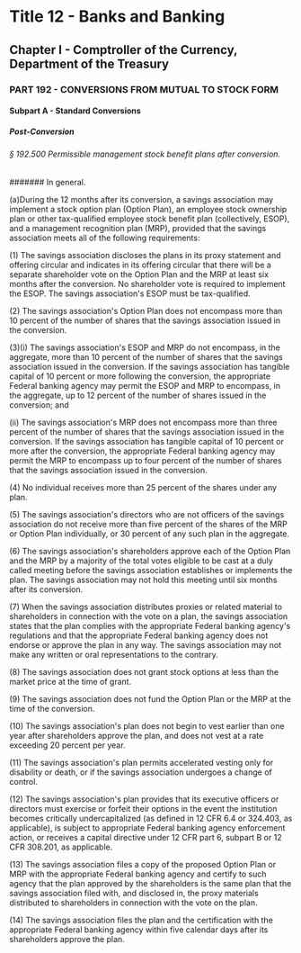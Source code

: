 
# Title 12 - Banks and Banking
## Chapter I - Comptroller of the Currency, Department of the Treasury
### PART 192 - CONVERSIONS FROM MUTUAL TO STOCK FORM
#### Subpart A - Standard Conversions
##### Post-Conversion
###### § 192.500 Permissible management stock benefit plans after conversion.
####### In general.

(a)During the 12 months after its conversion, a savings association may implement a stock option plan (Option Plan), an employee stock ownership plan or other tax-qualified employee stock benefit plan (collectively, ESOP), and a management recognition plan (MRP), provided that the savings association meets all of the following requirements:

(1) The savings association discloses the plans in its proxy statement and offering circular and indicates in its offering circular that there will be a separate shareholder vote on the Option Plan and the MRP at least six months after the conversion. No shareholder vote is required to implement the ESOP. The savings association's ESOP must be tax-qualified.

(2) The savings association's Option Plan does not encompass more than 10 percent of the number of shares that the savings association issued in the conversion.

(3)(i) The savings association's ESOP and MRP do not encompass, in the aggregate, more than 10 percent of the number of shares that the savings association issued in the conversion. If the savings association has tangible capital of 10 percent or more following the conversion, the appropriate Federal banking agency may permit the ESOP and MRP to encompass, in the aggregate, up to 12 percent of the number of shares issued in the conversion; and

(ii) The savings association's MRP does not encompass more than three percent of the number of shares that the savings association issued in the conversion. If the savings association has tangible capital of 10 percent or more after the conversion, the appropriate Federal banking agency may permit the MRP to encompass up to four percent of the number of shares that the savings association issued in the conversion.

(4) No individual receives more than 25 percent of the shares under any plan.

(5) The savings association's directors who are not officers of the savings association do not receive more than five percent of the shares of the MRP or Option Plan individually, or 30 percent of any such plan in the aggregate.

(6) The savings association's shareholders approve each of the Option Plan and the MRP by a majority of the total votes eligible to be cast at a duly called meeting before the savings association establishes or implements the plan. The savings association may not hold this meeting until six months after its conversion.

(7) When the savings association distributes proxies or related material to shareholders in connection with the vote on a plan, the savings association states that the plan complies with the appropriate Federal banking agency's regulations and that the appropriate Federal banking agency does not endorse or approve the plan in any way. The savings association may not make any written or oral representations to the contrary.

(8) The savings association does not grant stock options at less than the market price at the time of grant.

(9) The savings association does not fund the Option Plan or the MRP at the time of the conversion.

(10) The savings association's plan does not begin to vest earlier than one year after shareholders approve the plan, and does not vest at a rate exceeding 20 percent per year.

(11) The savings association's plan permits accelerated vesting only for disability or death, or if the savings association undergoes a change of control.

(12) The savings association's plan provides that its executive officers or directors must exercise or forfeit their options in the event the institution becomes critically undercapitalized (as defined in 12 CFR 6.4 or 324.403, as applicable), is subject to appropriate Federal banking agency enforcement action, or receives a capital directive under 12 CFR part 6, subpart B or 12 CFR 308.201, as applicable.

(13) The savings association files a copy of the proposed Option Plan or MRP with the appropriate Federal banking agency and certify to such agency that the plan approved by the shareholders is the same plan that the savings association filed with, and disclosed in, the proxy materials distributed to shareholders in connection with the vote on the plan.

(14) The savings association files the plan and the certification with the appropriate Federal banking agency within five calendar days after its shareholders approve the plan.
